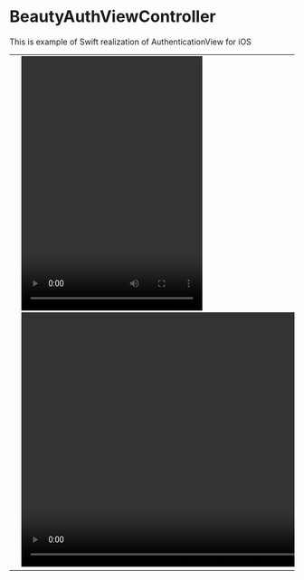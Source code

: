 # BeautyAuthViewController


This is example of Swift realization of AuthenticationView for iOS

<table>
    <tr>
        <td>
            <img src="Documents/storyboard.png" height="500px" />
        </td>
        <td>
            <kbd>
            <video width="320" height="450" controls>
            <source src="video.mov" type="video/quicktime" autoplay="autoplay" loop>
            </video>
                <video src="Documents/BeautyAuth.mov"  autoplay="autoplay" loop height="450"></video>
            </kbd>
        </td>
    </tr>
</table>


